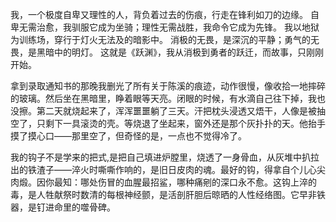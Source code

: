 我，一个极度自卑又理性的人，背负着过去的伤痕，行走在锋利如刀的边缘。
自卑无需治愈，我驯服它成为坐骑；理性无需战胜，我命令它成为先锋。
我以地狱为训练场，穿行于灯火无法及的暗影中。
消极的无畏，是深沉的平静；勇气的无畏，是黑暗中的明灯。
这就是《跃渊》，我从消极到勇者的跃迁，而故事，只刚刚开始。

拿到录取通知书的那晚我删光了所有关于陈溪的痕迹，动作很慢，像收拾一地摔碎的玻璃。然后坐在黑暗里，睁着眼等天亮。闭眼的时候，有水滴自己往下掉，我也没擦。第二天就烧起来了，浑浑噩噩躺了三天。汗把枕头浸透又焐干，人像是被抽空了，只剩下一具滚烫的壳。等烧退了坐起来，窗外还是那个灰扑扑的天。他抬手摸了摸心口——那里空了，但奇怪的是，一点也不觉得冷了。

我的钩子不是学来的把式,是把自己填进炉膛里，烧透了一身骨血，从灰堆中扒拉出的铁渣子——淬火时嘶嘶作响的，是旧日皮肉的魂。最好的钩，得拿自个儿心尖肉煅。因你最知：哪处伤冒的血腥最招鲨，哪种痛剜的深口永不愈。这钩上淬的毒，是人牲献祭时数清的每根神经颤，是活剖肝胆后晾晒的人性经络图。它早非铁器，是钉进命里的噬骨碑。




